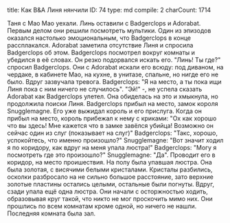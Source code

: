 title:          Как B&A Линя нянчили
ID:             74
type:           md
compile:        2
charCount:      1714


Таня с Мао Мао уехали. Линь оставили с Badgerclops и Adorabat.
Первым делом они решили посмотреть мультики. Один из эпизодов оказался настолько эмоциональным, что Badgerclops в конце рассплакался. Adorabat заметила отсутствие Линя и спросила Badgerclops об этом. Badgerclops посмотрел вокруг комнаты и убедился в её словах. Он резко подорвался искать его. "Линь! Ты где?" спросил Badgerclops. Они с Adorabat искали его всюду: под диваном, на чердаке, в кабинете Мао, на кухне, в унитазе, спальне, но нигде его не было.
Вдруг зазвучала тревога. Badgerclops: "Я на место, а ты пока ищи Линя пока с ним ничего не случилось". "Эй!" -, не успела сказать Adorabat как Badgerclops улетел. Она обиделась на это и хмыкнула, но продолжила поиски Линя.
Badgerclops прибыл на место, замок короля Snugglemagne. Его уже выжидал король и его прислуга. Когда он прибыл на место, король прибежал к нему с криками:
"Ох как хорошо что вы здесь! Мне кажется что в замке завёлся убийца! Возможно он сейчас один из слуг (показывает на слуг)"
Badgerclops: "Такс, хорошо, успокойтесь, что именно произошло?"
Snugglemagne: "Вот значит ходил я по коридору, как вдруг на меня упала люстра!"
Badgerclops: "Могу я посмотреть где это произошло?"
Snugglemagne: "Да". Проводит его в коридор, на место проишествия.
На полу была упавшая люстра. Она была золотая, с висячими белыми кристалами. Кристалы разбились, осколки разбросало на не сильно большое расстояние, зато верхние золотые пластины остались целыми, остальные были погнуты.
Вдруг, сзади упала ещё одна люстра. Они начали с осторжностью ходить, образовывая круг такой, что никто не мог проскочить мимо них. Они прошлись по всем комнатам кроме одной, но ничего не нашли. Последняя комната была зал.